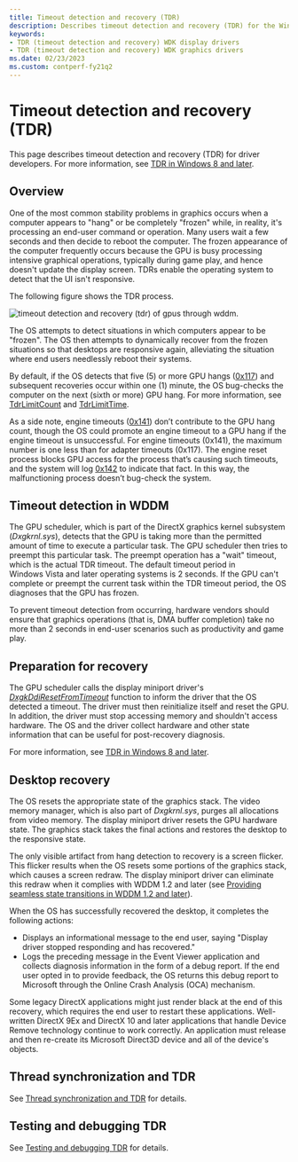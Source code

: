 ```yaml
---
title: Timeout detection and recovery (TDR)
description: Describes timeout detection and recovery (TDR) for the Windows Display Driver Model (WDDM)
keywords:
- TDR (timeout detection and recovery) WDK display drivers
- TDR (timeout detection and recovery) WDK graphics drivers
ms.date: 02/23/2023
ms.custom: contperf-fy21q2
---
```


# Timeout detection and recovery (TDR)

This page describes timeout detection and recovery (TDR) for driver developers. For more information, see [TDR in Windows 8 and later](tdr-changes-in-windows-8.md).

## Overview

One of the most common stability problems in graphics occurs when a computer appears to "hang" or be completely "frozen" while, in reality, it's processing an end-user command or operation. Many users wait a few seconds and then decide to reboot the computer. The frozen appearance of the computer frequently occurs because the GPU is busy processing intensive graphical operations, typically during game play, and hence doesn't update the display screen. TDRs enable the operating system to detect that the UI isn't responsive.

The following figure shows the TDR process.

![timeout detection and recovery (tdr) of gpus through wddm.](images/timeoutdetectionrecoverygpusthroughwddm.jpg)

The OS attempts to detect situations in which computers appear to be "frozen". The OS then attempts to dynamically recover from the frozen situations so that desktops are responsive again, alleviating the situation where end users needlessly reboot their systems.

By default, if the OS detects that five (5) or more GPU hangs ([0x117](../debugger/bug-check-0x117---video-tdr-timeout-detected.md)) and subsequent recoveries occur within one (1) minute, the OS bug-checks the computer on the next (sixth or more) GPU hang. For more information, see [TdrLimitCount](tdr-registry-keys.md#tdrlimitcount) and [TdrLimitTime](tdr-registry-keys.md#tdrlimittime).

As a side note, engine timeouts ([0x141](../debugger/bug-check-0x141---video-engine-timeout-detected.md)) don’t contribute to the GPU hang count, though the OS could promote an engine timeout to a GPU hang if the engine timeout is unsuccessful. For engine timeouts (0x141), the maximum number is one less than for adapter timeouts (0x117). The engine reset process blocks GPU access for the process that’s causing such timeouts, and the system will log [0x142](../debugger/bug-check-0x142--video-tdr-application-blocked.md) to indicate that fact. In this way, the malfunctioning process doesn’t bug-check the system.

## Timeout detection in WDDM

The GPU scheduler, which is part of the DirectX graphics kernel subsystem (*Dxgkrnl.sys*), detects that the GPU is taking more than the permitted amount of time to execute a particular task. The GPU scheduler then tries to preempt this particular task. The preempt operation has a "wait" timeout, which is the actual TDR timeout. The default timeout period in Windows Vista and later operating systems is 2 seconds. If the GPU can't complete or preempt the current task within the TDR timeout period, the OS diagnoses that the GPU has frozen.

To prevent timeout detection from occurring, hardware vendors should ensure that graphics operations (that is, DMA buffer completion) take no more than 2 seconds in end-user scenarios such as productivity and game play.

## Preparation for recovery

The GPU scheduler calls the display miniport driver's [*DxgkDdiResetFromTimeout*](/windows-hardware/drivers/ddi/d3dkmddi/nc-d3dkmddi-dxgkddi_resetfromtimeout) function to inform the driver that the OS detected a timeout. The driver must then reinitialize itself and reset the GPU. In addition, the driver must stop accessing memory and shouldn't access hardware. The OS and the driver collect hardware and other state information that can be useful for post-recovery diagnosis.

For more information, see [TDR in Windows 8 and later](tdr-changes-in-windows-8.md).

## Desktop recovery

The OS resets the appropriate state of the graphics stack. The video memory manager, which is also part of *Dxgkrnl.sys*, purges all allocations from video memory. The display miniport driver resets the GPU hardware state. The graphics stack takes the final actions and restores the desktop to the responsive state.

The only visible artifact from hang detection to recovery is a screen flicker. This flicker results when the OS resets some portions of the graphics stack, which causes a screen redraw. The display miniport driver can eliminate this redraw when it complies with WDDM 1.2 and later (see [Providing seamless state transitions in WDDM 1.2 and later](seamless-state-transitions-in-wddm-1-2-and-later.md)).

When the OS has successfully recovered the desktop, it completes the following actions:

* Displays an informational message to the end user, saying "Display driver stopped responding and has recovered."
* Logs the preceding message in the Event Viewer application and collects diagnosis information in the form of a debug report. If the end user opted in to provide feedback, the OS returns this debug report to Microsoft through the Online Crash Analysis (OCA) mechanism.

Some legacy DirectX applications might just render black at the end of this recovery, which requires the end user to restart these applications. Well-written DirectX 9Ex and DirectX 10 and later applications that handle Device Remove technology continue to work correctly. An application must release and then re-create its Microsoft Direct3D device and all of the device's objects.

## Thread synchronization and TDR

See [Thread synchronization and TDR](thread-synchronization-and-tdr.md) for details.

## Testing and debugging TDR

See [Testing and debugging TDR](tdr-registry-keys.md) for details.